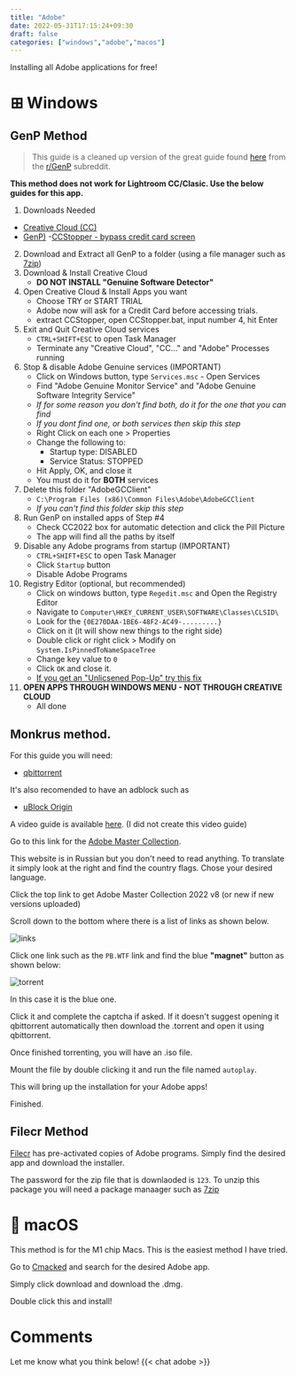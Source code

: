 ```yaml
---
title: "Adobe"
date: 2022-05-31T17:15:24+09:30
draft: false
categories: ["windows","adobe","macos"]
---
```

Installing all Adobe applications for free!



# ⊞ Windows
## GenP Method
> This guide is a cleaned up version of the great guide found [here](https://www.reddit.com/r/GenP/wiki/redditgenpguides) from the [r/GenP](https://reddit.com/r/genp) subreddit.

__This method does not work for Lightroom CC/Clasic. Use the below guides for this app.__

1. Downloads Needed
- [Creative Cloud (CC)](https://creativecloud.adobe.com/apps/all/desktop?action=install&source=apps&productId=creative-cloud)
- [GenP)](https://www.mediafire.com/file/3lpsrxiz47mlhu2/Adobe-GenP-2.7.zip/file)
-[CCStopper - bypass credit card screen](https://github.com/eaaasun/CCStopper/releases/tag/v1.1.3)
2. Download and Extract all GenP to a folder (using a file manager such as [7zip](https://7-zip.org))
3. Download & Install Creative Cloud    
    - __DO NOT INSTALL "Genuine Software Detector"__
4. Open Creative Cloud & Install Apps you want
    - Choose TRY or START TRIAL
    - Adobe now will ask for a Credit Card before accessing trials.
    - extract CCStopper, open CCStopper.bat, input number 4, hit Enter
5. Exit and Quit Creative Cloud services
    - ```CTRL+SHIFT+ESC``` to open Task Manager
    - Terminate any "Creative Cloud", "CC..." and "Adobe" Processes running
6. Stop & disable Adobe Genuine services (IMPORTANT)
    - Click on Windows button, type ```Services.msc``` - Open Services
    - Find "Adobe Genuine Monitor Service" and "Adobe Genuine Software Integrity Service"
    - _If for some reason you don't find both, do it for the one that you can find_
    - _If you dont find one, or both services then skip this step_
    - Right Click on each one > Properties
    - Change the following to:
        - Startup type: DISABLED
        - Service Status: STOPPED
    - Hit Apply, OK, and close it
    - You must do it for __BOTH__ services
7. Delete this folder "AdobeGCClient"
    - ```C:\Program Files (x86)\Common Files\Adobe\AdobeGCClient```
    - _If you can't find this folder skip this step_
8. Run GenP on installed apps of Step #4
    - Check CC2022 box for automatic detection and click the Pill Picture
    - The app will find all the paths by itself
9. Disable any Adobe programs from startup (IMPORTANT)
    - ```CTRL+SHIFT+ESC``` to open Task Manager
    - Click ```Startup``` button
    - Disable Adobe Programs
10. Registry Editor (optional, but recommended)
    - Click on windows button, type ```Regedit.msc``` and Open the Registry Editor
    - Navigate to ```Computer\HKEY_CURRENT_USER\SOFTWARE\Classes\CLSID\```
    - Look for the ```{0E270DAA-1BE6-48F2-AC49-.........}```
    - Click on it (it will show new things to the right side)
    - Double click or right click > Modify on ```System.IsPinnedToNameSpaceTree```
    - Change key value to ```0```
    - Click ```OK``` and close it.
    - [If you get an "Unlicsened Pop-Up" try this fix](https://www.reddit.com/r/GenP/comments/ue47y6/possible_solution_to_unlicensed_app_popup_no/)
11. __OPEN APPS THROUGH WINDOWS MENU - NOT THROUGH CREATIVE CLOUD__
    - All done







    







## Monkrus method.
For this guide you will need:

- [qbittorrent](https://qbittorrent.org)

It's also recomended to have an adblock such as
- [uBlock Origin](https://ublockorigin.com/)

A video guide is available [here](https://youtu.be/CC5E3uyedao). (I did not create this video guide)


Go to this link for the [Adobe Master Collection](https://w14.monkrus.ws/search?q=Adobe+Master+Collection+2022&max-results=20&by-date=true).

This website is in Russian but you don't need to read anything. To translate it simply look at the right and find the country flags. Chose your desired language.

Click the top link to get Adobe Master Collection 2022 v8 (or new if new versions uploaded)

Scroll down to the bottom where there is a list of links as shown below.

![links](/posts/monkrusLinks.png)

Click one link such as the ```PB.WTF``` link and find the blue __"magnet"__ button as shown below:

![torrent](/posts/monkrusDownload.png)

In this case it is the blue one. 

Click it and complete the captcha if asked. If it doesn't suggest opening it qbittorrent automatically then download the .torrent and open it using qbittorrent. 

Once finished torrenting, you will have an .iso file. 

Mount the file by double clicking it and run the file named ```autoplay```.

This will bring up the installation for your Adobe apps! 

Finished.

## Filecr Method
[Filecr](https://filecr.com/?s=Adobe) has pre-activated copies of Adobe programs. Simply find the desired app and download the installer.

The password for the zip file that is downlaoded is ```123```. To unzip this package you will need a package manaager such as [7zip](https://7-zip.org)

#  macOS
This method is for the M1 chip Macs. This is the easiest method I have tried.

Go to [Cmacked](https://cmacked.com) and search for the desired Adobe app. 

Simply click download and download the .dmg. 

Double click this and install!

# Comments
Let me know what you think below!
{{< chat adobe >}}